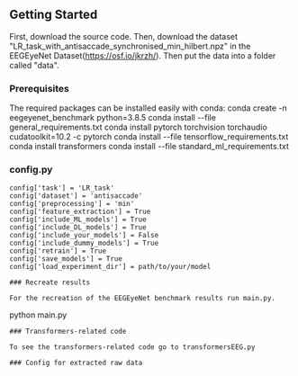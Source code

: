 ## Getting Started

First, download the source code.
Then, download the dataset "LR_task_with_antisaccade_synchronised_min_hilbert.npz" in the EEGEyeNet Dataset(https://osf.io/jkrzh/). Then put the data into a folder called "data".

### Prerequisites
The required packages can be installed easily with conda:
conda create -n eegeyenet_benchmark python=3.8.5
conda install --file general_requirements.txt
conda install pytorch torchvision torchaudio cudatoolkit=10.2 -c pytorch
conda install --file tensorflow_requirements.txt
conda install transformers
conda install --file standard_ml_requirements.txt


### config.py
```
config['task'] = 'LR_task'
config['dataset'] = 'antisaccade'
config['preprocessing'] = 'min'
config['feature_extraction'] = True
config['include_ML_models'] = True
config['include_DL_models'] = True
config['include_your_models'] = False
config['include_dummy_models'] = True
config['retrain'] = True
config['save_models'] = True
config['load_experiment_dir'] = path/to/your/model

### Recreate results

For the recreation of the EEGEyeNet benchmark results run main.py.
```
python main.py
```
### Transformers-related code

To see the transformers-related code go to transformersEEG.py

### Config for extracted raw data

